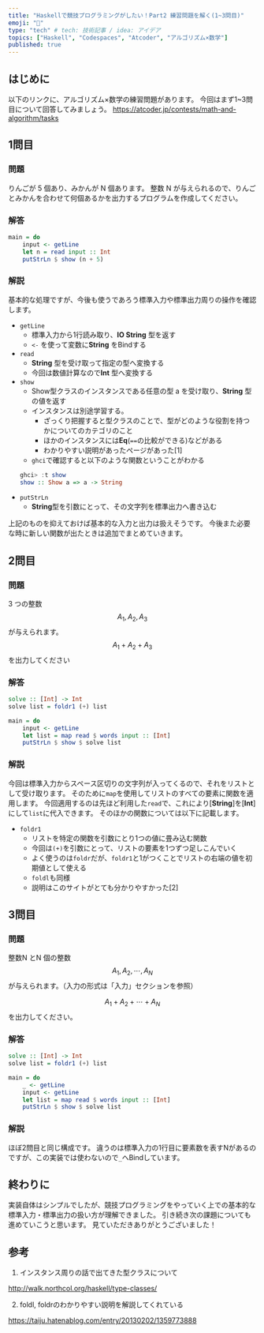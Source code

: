 ```yaml
---
title: "Haskellで競技プログラミングがしたい！Part2 練習問題を解く(1~3問目)"
emoji: "📑"
type: "tech" # tech: 技術記事 / idea: アイデア
topics: ["Haskell", "Codespaces", "Atcoder", "アルゴリズム×数学"]
published: true
---
```

## はじめに
以下のリンクに、アルゴリズム×数学の練習問題があります。
今回はまず1~3問目について回答してみましょう。
https://atcoder.jp/contests/math-and-algorithm/tasks

## 1問目

### 問題
りんごが 5 個あり、みかんが N 個あります。
整数 N が与えられるので、りんごとみかんを合わせて何個あるかを出力するプログラムを作成してください。

### 解答
```haskell
main = do
    input <- getLine
    let n = read input :: Int
    putStrLn $ show (n + 5)
```

### 解説
基本的な処理ですが、今後も使うであろう標準入力や標準出力周りの操作を確認します。
- `getLine`
    - 標準入力から1行読み取り、**IO String** 型を返す
    - `<-` を使って変数に**String** をBindする
- `read`
    - **String** 型を受け取って指定の型へ変換する
    - 今回は数値計算なので**Int** 型へ変換する
- `show`
    - Show型クラスのインスタンスである任意の型 a を受け取り、**String** 型の値を返す
    - インスタンスは別途学習する。
        - ざっくり把握すると型クラスのことで、型がどのような役割を持つかについてのカテゴリのこと
        - ほかのインスタンスには**Eq**(`==`の比較ができる)などがある
        - わかりやすい説明があったページがあった[1]
    - `ghci`で確認すると以下のような関数ということがわかる
    ```haskell
    ghci> :t show
    show :: Show a => a -> String
    ```
- `putStrLn`
    - **String**型を引数にとって、その文字列を標準出力へ書き込む

上記のものを抑えておけば基本的な入力と出力は扱えそうです。
今後また必要な時に新しい関数が出たときは追加でまとめていきます。

## 2問目
### 問題
3 つの整数 
$${A_1,A_2,A_3}$$が与えられます。$${A_1+A_2+A_3}$$を出力してください
### 解答
```haskell
solve :: [Int] -> Int
solve list = foldr1 (+) list

main = do
    input <- getLine
    let list = map read $ words input :: [Int]
    putStrLn $ show $ solve list
```
### 解説
今回は標準入力からスペース区切りの文字列が入ってくるので、それをリストとして受け取ります。
そのために`map`を使用してリストのすべての要素に関数を適用します。
今回適用するのは先ほど利用した`read`で、これにより[**String**]を[**Int**] にして`list`に代入できます。
そのほかの関数については以下に記載します。
- `foldr1`
    - リストを特定の関数を引数にとり1つの値に畳み込む関数
    - 今回は`(+)`を引数にとって、リストの要素を1つずつ足しこんでいく
    - よく使うのは`foldr`だが、`foldr1`と1がつくことでリストの右端の値を初期値として使える
    - `foldl`も同様
    - 説明はこのサイトがとても分かりやすかった[2]

## 3問目

### 問題
整数N とN 個の整数 
$${A_1, A_2, ⋯, A_N}$$が与えられます。（入力の形式は「入力」セクションを参照）

$${A_1+A_2+⋯+A_N}$$を出力してください。
### 解答
```haskell
solve :: [Int] -> Int
solve list = foldr1 (+) list

main = do
    _ <- getLine
    input <- getLine
    let list = map read $ words input :: [Int]
    putStrLn $ show $ solve list
```
### 解説
ほぼ2問目と同じ構成です。
違うのは標準入力の1行目に要素数を表すNがあるのですが、この実装では使わないので`_`へBindしています。

## 終わりに
実装自体はシンプルでしたが、競技プログラミングをやっていく上での基本的な標準入力・標準出力の扱い方が理解できました。
引き続き次の課題についても進めていこうと思います。
見ていただきありがとうございました！

## 参考
1. インスタンス周りの話で出てきた型クラスについて

http://walk.northcol.org/haskell/type-classes/

2. foldl, foldrのわかりやすい説明を解説してくれている

https://taiju.hatenablog.com/entry/20130202/1359773888
